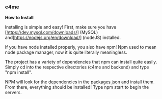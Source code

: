 ### c4me

**How to Install**

Installing is simple and easy! First, make sure you have [https://dev.mysql.com/downloads/] (MySQL) and[https://nodejs.org/en/download/] (nodeJS) installed.

If you have node installed properly, you also have npm! Npm used to mean node package manager, now it is quite literally meaningless.

The project has a variety of dependencies that npm can install quite easily. Simply cd into the respective directories (c4me and backend)  and type "npm install".

NPM will look for the dependencies in the packages.json and install them. From there, everything should be installed! Type npm start to begin the servers.
